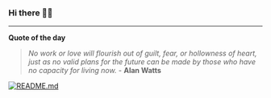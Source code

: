 ### Hi there 👋🏻


---

**Quote of the day**

> *No work or love will flourish out of guilt, fear, or hollowness of heart, just as no valid plans for the future can be made by those who have no capacity for living now.* - **Alan Watts** 

[![README.md](https://github.com/marcolovazzano/marcolovazzano/actions/workflows/readme.yml/badge.svg?branch=main)](https://github.com/marcolovazzano/marcolovazzano/actions/workflows/readme.yml)
